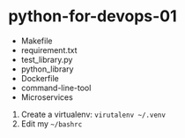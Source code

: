 # python-for-devops-01

* Makefile
* requirement.txt
* test_library.py
* python_library
* Dockerfile
* command-line-tool
* Microservices

1. Create a virtualenv: `virutalenv ~/.venv`
2. Edit my `~/bashrc`